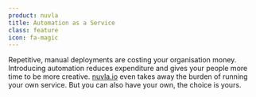 ```yaml
---
product: nuvla
title: Automation as a Service
class: feature
icon: fa-magic
---
```


Repetitive, manual deployments are costing your organisation money. Introducing automation reduces expenditure and gives your people more time to be more creative. [nuvla.io](https://nuvla.io) even takes away the burden of running your own service. But you can also have your own, the choice is yours.
